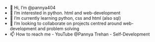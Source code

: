 - 👋 Hi, I’m @pannya404
- 👀 I’m interested in python. html and web-development
- 🌱 I’m currently learning python, css and html (also sql)
- 💞️ I’m looking to collaborate on projects centred around web-development and problem solving
- 📫 How to reach me - YouTube @Pannya Trehan - Self-Development

<!---
pannya404/pannya404 is a ✨ special ✨ repository because its `README.md` (this file) appears on your GitHub profile.
You can click the Preview link to take a look at your changes.
--->
